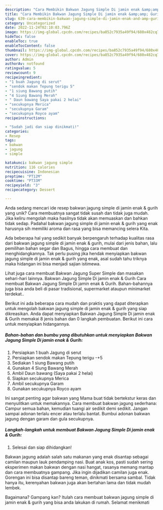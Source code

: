 ```yaml
---
description: "Cara Membikin Bakwan Jagung Simple Di jamin enak &amp;amp; Gurih yang Enak"
title: "Cara Membikin Bakwan Jagung Simple Di jamin enak &amp;amp; Gurih yang Enak"
slug: 639-cara-membikin-bakwan-jagung-simple-di-jamin-enak-and-amp-gurih-yang-enak
category: Uncategorized
date: 2022-11-24T02:10:03.796Z
image: https://img-global.cpcdn.com/recipes/ba852c7935a49f94/680x482cq70/bakwan-jagung-simple-di-jamin-enak-gurih-foto-resep-utama.jpg
hideToc: false
enableToc: true
enableTocContent: false
thumbnail: https://img-global.cpcdn.com/recipes/ba852c7935a49f94/680x482cq70/bakwan-jagung-simple-di-jamin-enak-gurih-foto-resep-utama.jpg
cover: https://img-global.cpcdn.com/recipes/ba852c7935a49f94/680x482cq70/bakwan-jagung-simple-di-jamin-enak-gurih-foto-resep-utama.jpg
author: Admin
authorAv: notfound
ratingvalue: 5
reviewcount: 9
recipeingredient:
- "1 buah Jagung di serut"
- "sendok makan Tepung terigu 5"
- "1 siung Bawang putih"
- "4 Siung Bawang Merah"
- " Daun bawang Saya pakai 2 helai"
- "secukupnya Merica"
- "secukupnya Garam"
- "secukupnya Royco ayam"
recipeinstructions:

- "Sudah jadi dan siap dinikmati!"
categories:
- Resep
tags:
- bakwan
- jagung
- simple

katakunci: bakwan jagung simple 
nutrition: 116 calories
recipecuisine: Indonesian
preptime: "PT12M"
cooktime: "PT33M"
recipeyield: "3"
recipecategory: Dessert

---
```





Anda sedang mencari ide resep bakwan jagung simple di jamin enak &amp; gurih yang unik? Cara membuatnya sangat tidak susah dan tidak juga mudah. Jika keliru mengolah maka hasilnya tidak akan memuaskan dan bahkan tidak sedap. Padahal bakwan jagung simple di jamin enak &amp; gurih yang enak harusnya sih memiliki aroma dan rasa yang bisa memancing selera Kita.





Ada beberapa hal yang sedikit banyak berpengaruh terhadap kualitas rasa dari bakwan jagung simple di jamin enak &amp; gurih, mulai dari jenis bahan, lalu pemilihan bahan segar dan Bagus, hingga cara membuat dan menghidangkannya. Tak perlu pusing jika hendak menyiapkan bakwan jagung simple di jamin enak &amp; gurih yang enak,      asal sudah tahu triknya maka hidangan ini bisa menjadi sajian istimewa.














Lihat juga cara membuat Bakwan Jagung Super Simple dan masakan sehari-hari lainnya. Bakwan Jagung Simple Di jamin enak &amp; Gurih Cara membuat Bakwan Jagung Simple Di jamin enak &amp; Gurih. Bahan-bahannya juga bisa anda beli di pasar tradisional, supermarket ataupun minimarket terdekat..






Berikut ini ada beberapa cara mudah dan praktis yang dapat diterapkan untuk mengolah bakwan jagung simple di jamin enak &amp; gurih yang siap dikreasikan. Anda dapat menyiapkan Bakwan Jagung Simple Di jamin enak &amp; Gurih memakai 8 jenis bahan dan 0 langkah pembuatan. Berikut ini cara untuk menyiapkan hidangannya.

<!--inarticleads1-->

##### Bahan-bahan dan bumbu yang dibutuhkan untuk menyiapkan Bakwan Jagung Simple Di jamin enak &amp; Gurih:

1. Persiapkan 1 buah Jagung di serut
1. Persiapkan sendok makan Tepung terigu -+5
1. Sediakan 1 siung Bawang putih
1. Gunakan 4 Siung Bawang Merah
1. Ambil  Daun bawang (Saya pakai 2 helai)
1. Siapkan secukupnya Merica
1. Ambil secukupnya Garam
1. Gunakan secukupnya Royco ayam


Ini sangat penting agar bakwan yang Mama buat tidak bertekstur keras dan menyulitkan untuk memakannya. Cara membuat bakwan jagung sederhana: Campur semua bahan, kemudian tuangi air sedikit demi sedikit. Jangan sampai adonan terlalu encer atau terlalu bantat. Bumbui adonan bakwan jagung dengan garam dan gula secukupnya. 

<!--inarticleads2-->

##### Langkah-langkah untuk membuat Bakwan Jagung Simple Di jamin enak &amp; Gurih:


1. Selesai dan siap dihidangkan!

Bakwan jagung adalah salah satu makanan yang enak disantap sebagai camilan maupun lauk pendamping nasi. Buat anak kos, pasti sudah sering eksperimen makan bakwan dengan nasi hangat, rasanya memang mantap dan cara membuatnya gampang. Jika ingin dijadikan camilan juga enak. Gorengan ini bisa disantap bareng teman, dinikmati bersama sambal. Tidak hanya itu, kerenyahan bakwan juga akan bertahan lama dan tidak mudah lembek. 

Bagaimana? Gampang kan? Itulah cara membuat bakwan jagung simple di jamin enak &amp; gurih yang bisa anda lakukan di rumah. Selamat menikmati
